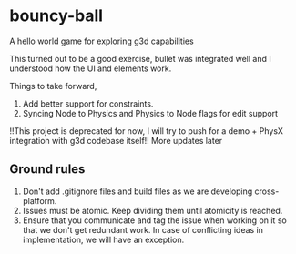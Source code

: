 # bouncy-ball
A hello world game for exploring g3d capabilities

This turned out to be a good exercise, bullet was integrated well and I understood how the UI and elements work.

Things to take forward,
1. Add better support for constraints.
2. Syncing Node to Physics and Physics to Node flags for edit support

!!This project is deprecated for now, I will try to push for a demo + PhysX integration with g3d codebase itself!!
More updates later

## Ground rules
1. Don't add .gitignore files and build files as we are developing cross-platform.
2. Issues must be atomic. Keep dividing them until atomicity is reached.
3. Ensure that you communicate and tag the issue when working on it so that we don't get
redundant work. In case of conflicting ideas in implementation, we will have an exception.
